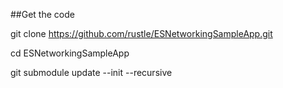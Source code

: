 ##Get the code

git clone https://github.com/rustle/ESNetworkingSampleApp.git

cd ESNetworkingSampleApp

git submodule update --init --recursive